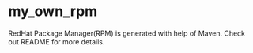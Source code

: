 # my_own_rpm
RedHat Package Manager(RPM) is generated with help of Maven. Check out README for more details.
